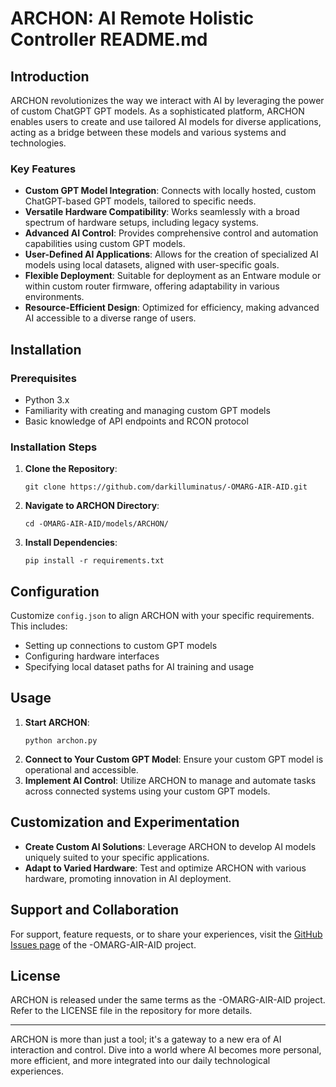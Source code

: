 # ARCHON: AI Remote Holistic Controller README.md

## Introduction

ARCHON revolutionizes the way we interact with AI by leveraging the power of custom ChatGPT GPT models. As a sophisticated platform, ARCHON enables users to create and use tailored AI models for diverse applications, acting as a bridge between these models and various systems and technologies.

### Key Features

- **Custom GPT Model Integration**: Connects with locally hosted, custom ChatGPT-based GPT models, tailored to specific needs.
- **Versatile Hardware Compatibility**: Works seamlessly with a broad spectrum of hardware setups, including legacy systems.
- **Advanced AI Control**: Provides comprehensive control and automation capabilities using custom GPT models.
- **User-Defined AI Applications**: Allows for the creation of specialized AI models using local datasets, aligned with user-specific goals.
- **Flexible Deployment**: Suitable for deployment as an Entware module or within custom router firmware, offering adaptability in various environments.
- **Resource-Efficient Design**: Optimized for efficiency, making advanced AI accessible to a diverse range of users.

## Installation

### Prerequisites

- Python 3.x
- Familiarity with creating and managing custom GPT models
- Basic knowledge of API endpoints and RCON protocol

### Installation Steps

1. **Clone the Repository**:
   ```
   git clone https://github.com/darkilluminatus/-OMARG-AIR-AID.git
   ```
2. **Navigate to ARCHON Directory**:
   ```
   cd -OMARG-AIR-AID/models/ARCHON/
   ```
3. **Install Dependencies**:
   ```
   pip install -r requirements.txt
   ```

## Configuration

Customize `config.json` to align ARCHON with your specific requirements. This includes:

- Setting up connections to custom GPT models
- Configuring hardware interfaces
- Specifying local dataset paths for AI training and usage

## Usage

1. **Start ARCHON**:
   ```
   python archon.py
   ```
2. **Connect to Your Custom GPT Model**: Ensure your custom GPT model is operational and accessible.
3. **Implement AI Control**: Utilize ARCHON to manage and automate tasks across connected systems using your custom GPT models.

## Customization and Experimentation

- **Create Custom AI Solutions**: Leverage ARCHON to develop AI models uniquely suited to your specific applications.
- **Adapt to Varied Hardware**: Test and optimize ARCHON with various hardware, promoting innovation in AI deployment.

## Support and Collaboration

For support, feature requests, or to share your experiences, visit the [GitHub Issues page](https://github.com/darkilluminatus/-OMARG-AIR-AID/issues) of the -OMARG-AIR-AID project.

## License

ARCHON is released under the same terms as the -OMARG-AIR-AID project. Refer to the LICENSE file in the repository for more details.

---

ARCHON is more than just a tool; it's a gateway to a new era of AI interaction and control. Dive into a world where AI becomes more personal, more efficient, and more integrated into our daily technological experiences.
